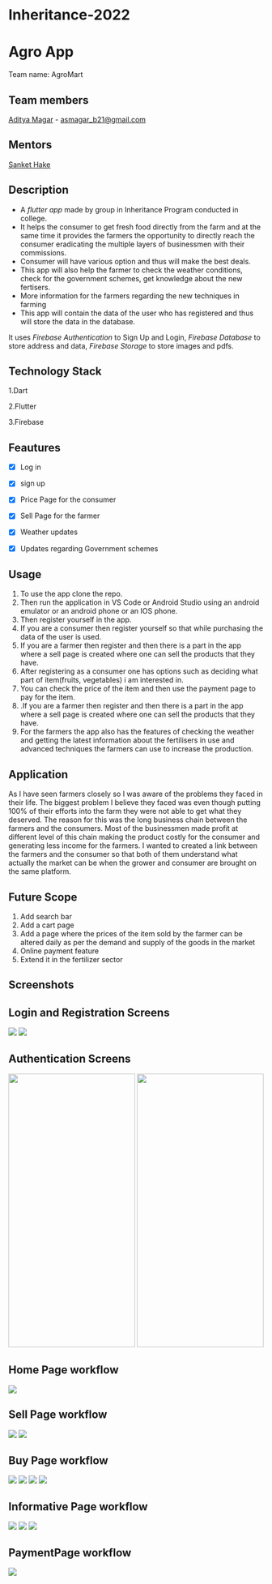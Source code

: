 # Inheritance-2022

# Agro App

Team name: AgroMart

## Team members


[Aditya Magar](https://github.com/Adityagit123) -
asmagar_b21@gmail.com




## Mentors

[Sanket Hake](https://github.com/Sanket-Hake)







## Description

- A *flutter app* made by group in Inheritance Program conducted in
college.
- It helps the consumer to get fresh food directly from the farm and at the same time it provides the farmers the opportunity to 
  directly reach the consumer eradicating the multiple layers of businessmen with their commissions.
- Consumer will have various option and thus will make the best deals. 
- This app will also help the farmer to check the weather conditions, check for the government schemes, get knowledge about the new
  fertisers. 
- More information for the farmers regarding the new techniques in farming 
- This app will contain the data of the user who has registered and thus will store the data in the database. 

It uses *Firebase Authentication* to Sign Up and Login, *Firebase Database* to store address and  data, *Firebase Storage* to
store images and pdfs.


## Technology Stack
1.Dart 

2.Flutter

3.Firebase


## Feautures

- [x] Log in 
- [x] sign up
- [x] Price Page for the consumer
- [x] Sell Page for the farmer
- [x] Weather updates
- [x] Updates regarding Government schemes


## Usage
1. To use the app clone the repo.
2. Then run the application in VS Code or Android Studio using an 
   android emulator or an android phone or an IOS phone.
3. Then register yourself in the app.
4. If you are a consumer then register yourself so that while purchasing the data of the user is used.
5. If you are a farmer then register and then there is a part in the app where a sell page is created where one can sell the products that they have. 
6. After registering as a consumer one has options such as deciding what part of item(fruits, vegetables) i am interested in.
7. You can check the price of the item and then use the payment page to pay for the item.
8. .If you are a farmer then register and then there is a part in the app where a sell page is created where one can sell the products that they have.
9. For the farmers the app also has the features of checking the weather and getting the latest information about the fertilisers in use and advanced 
    techniques the farmers can use to increase the production.

  

## Application

As I have seen farmers closely so I was aware of the problems they faced in their life. The biggest problem I believe they faced was even though putting 100%
of their efforts into the farm they were not able to get what they deserved. The reason for this was the long business chain between the farmers and the 
consumers. Most of the businessmen made profit at different level of this chain making the product costly for the consumer and generating less income for the 
farmers. I wanted to created a link between the farmers and the consumer so that both of them understand what actually the market can be when the grower and 
consumer are brought on the same platform.


## Future Scope
1. Add search bar
2. Add a cart page
3. Add a page where the prices of the item sold by the farmer can be altered daily as per the demand and supply of the goods in the market
4. Online payment feature
5. Extend it in the fertilizer sector 


## Screenshots

## Login and Registration Screens

<img src="C:\Users\adi\OneDrive\Desktop\New Tutorial\flutter_application_1\assets\images\Login Page.jpeg"/>  
<img src="C:\Users\adi\OneDrive\Desktop\New Tutorial\flutter_application_1\assets\images\Registration Page.jpeg"/>  



## Authentication Screens

<img src="https://github.com/Tushar-Shirbhate/Hospital-App/blob/main/Assets/screenshots/Screenshot2.jpg"  width="250" height="540"/>  <img src= "https://github.com/Tushar-Shirbhate/Hospital-App/blob/main/Assets/screenshots/Screenshot3.jpg"  width="250" height="540"/>



## Home Page workflow

<img src="C:\Users\adi\OneDrive\Desktop\New Tutorial\flutter_application_1\assets\images\Sell Page.jpeg"/>

## Sell Page workflow

<img src="C:\Users\adi\OneDrive\Desktop\New Tutorial\flutter_application_1\assets\images\Sell Page.jpeg"/>
<img src="C:\Users\adi\OneDrive\Desktop\New Tutorial\flutter_application_1\assets\images\Sell Here Page.jpeg"/>

## Buy Page workflow

<img src="C:\Users\adi\OneDrive\Desktop\New Tutorial\flutter_application_1\assets\images\Sell Page.jpeg"/>
<img src="C:\Users\adi\OneDrive\Desktop\New Tutorial\flutter_application_1\assets\images\Stocks Page.jpeg"/>
<img src="C:\Users\adi\OneDrive\Desktop\New Tutorial\flutter_application_1\assets\images\Rate Page.jpeg"/>
<img src="C:\Users\adi\OneDrive\Desktop\New Tutorial\flutter_application_1\assets\images\Payment Page.jpeg"/>




## Informative Page workflow

<img src="C:\Users\adi\OneDrive\Desktop\New   Tutorial\flutter_application_1\assets\images\Fertilizers Page.jpeg"/>
<img src="C:\Users\adi\OneDrive\Desktop\New Tutorial\flutter_application_1\assets\images\Government schemes.jpeg"/>
<img src="C:\Users\adi\OneDrive\Desktop\New Tutorial\flutter_application_1\assets\images\Pesticide Page.jpeg"/>


## PaymentPage workflow

<img src="C:\Users\adi\OneDrive\Desktop\New Tutorial\flutter_application_1\assets\images\Payment Page.jpeg"/>

